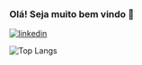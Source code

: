 ### Olá! Seja muito bem vindo 👋

<!--
**flaviotome/flaviotome** is a ✨ _special_ ✨ repository because its `README.md` (this file) appears on your GitHub profile.

Here are some ideas to get you started:

- 🔭 I’m currently working on ...
- 🌱 I’m currently learning ...
- 👯 I’m looking to collaborate on ...
- 🤔 I’m looking for help with ...
- 💬 Ask me about ...
- 📫 How to reach me: ...
- 😄 Pronouns: ...
- ⚡ Fun fact: ...
-->
[![linkedin](https://img.shields.io/badge/LinkedIn-0077B5?style=for-the-badge&logo=linkedin&logoColor=white
)](https://www.linkedin.com/in/fl%C3%A1vio-tom%C3%A9-751781220/)


![Top Langs](https://github-readme-stats.vercel.app/api/top-langs/?username=flaviotome&layout=compact)
